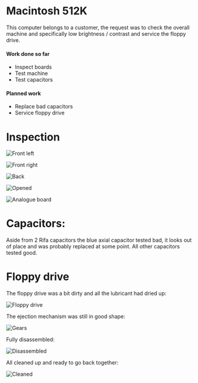 # Macintosh 512K
This computer belongs to a customer, the request was to check the overall machine and specifically low brightness / contrast and service the floppy drive.

#### Work done so far
+ Inspect boards
+ Test machine
+ Test capacitors

#### Planned work
+ Replace bad capacitors
+ Service floppy drive

# Inspection

![Front left](img_001.jpg)

![Front right](img_002.jpg)

![Back](img_003.jpg)

![Opened](img_004.jpg)

![Analogue board](img_005.jpg)

# Capacitors:

Aside from 2 Rifa capacitors the blue axial capacitor tested bad, it looks out of place and was probably replaced at some point. All other capacitors tested good.

# Floppy drive

The floppy drive was a bit dirty and all the lubricant had dried up:

![Floppy drive](img_006.jpg)

The ejection mechanism was still in good shape:

![Gears](img_007.jpg)

Fully disassembled:

![Disassembled](img_008.jpg)

All cleaned up and ready to go back together:

![Cleaned](img_009.jpg)
